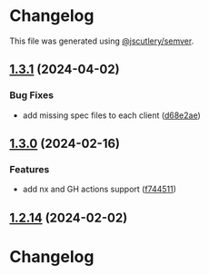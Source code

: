 # Changelog

This file was generated using [@jscutlery/semver](https://github.com/jscutlery/semver).

## [1.3.1](https://github.com/RedHatInsights/javascript-clients/compare/@redhat-cloud-services/patch-client-1.3.0...@redhat-cloud-services/patch-client-1.3.1) (2024-04-02)


### Bug Fixes

* add missing spec files to each client ([d68e2ae](https://github.com/RedHatInsights/javascript-clients/commit/d68e2ae5d7d21f03cb60181c19ea12f18e9989b6))

## [1.3.0](https://github.com/RedHatInsights/javascript-clients/compare/@redhat-cloud-services/patch-client-1.2.13...@redhat-cloud-services/patch-client-1.3.0) (2024-02-16)


### Features

* add nx and GH actions support ([f744511](https://github.com/RedHatInsights/javascript-clients/commit/f744511308bf530dd53724792939e133c8d7cf22))

## [1.2.14](https://github.com/RedHatInsights/javascript-clients/compare/@redhat-cloud-services/patch-client-1.2.13...@redhat-cloud-services/patch-client-1.2.14) (2024-02-02)

# Changelog